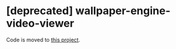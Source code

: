 # [deprecated] wallpaper-engine-video-viewer
Code is moved to [this project](https://github.com/BarneyZhao/wallpaper-engine-video-viewer).
